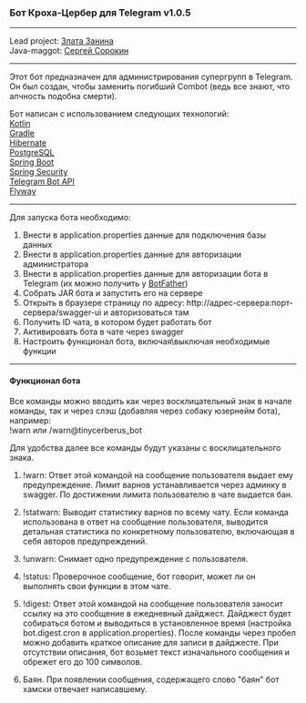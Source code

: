 ### Бот Кроха-Цербер для Telegram v1.0.5

-----------------------------------

Lead project: [Злата Занина](https://github.com/Zelginni)  
Java-maggot: [Сергей Сорокин](https://github.com/Iff-Nomatter)  

-----------------------------------

Этот бот предназначен для администрирования супергрупп в Telegram. Он был создан, чтобы заменить погибший Combot (ведь все знают, что алчность подобна смерти).

Бот написан с использованием следующих технологий:  
[Kotlin](https://kotlinlang.org/)  
[Gradle](https://gradle.org/)  
[Hibernate](https://hibernate.org/)  
[PostgreSQL](https://www.postgresql.org/)  
[Spring Boot](https://spring.io/projects/spring-boot)  
[Spring Security](https://spring.io/projects/spring-security)  
[Telegram Bot API](https://core.telegram.org/bots/api)   
[Flyway](https://flywaydb.org/)  

-----------------------------------

Для запуска бота необходимо:  
1. Внести в application.properties данные для подключения базы данных
2. Внести в application.properties данные для авторизации администратора
3. Внести в application.properties данные для авторизации бота в Telegram (их можно получить у [BotFather](https://t.me/BotFather))  
4. Собрать JAR бота и запустить его на сервере
5. Открыть в браузере страницу по адресу: ht<span>tp://а</span>дрес-сервера:порт-сервера/swagger-ui и авторизоваться там 
6. Получить ID чата, в котором будет работать бот
7. Активировать бота в чате через swagger
8. Настроить функционал бота, включая\выключая необходимые функции

------------------------------------
#### Функционал бота
Все команды можно вводить как через восклицательный знак в начале команды, так и через слэш (добавляя через собаку юзернейм бота), например:  
!warn или /warn@tinycerberus_bot  

Для удобства далее все команды будут указаны с восклицательного знака. 

1. !warn: Ответ этой командой на сообщение пользователя выдает ему предупреждение. Лимит варнов устанавливается через админку в swagger. По достижении лимита пользователю в чате выдается бан.

2. !statwarn: Выводит статистику варнов по всему чату. Если команда использована в ответ на сообщение пользователя, выводится детальная статистика по конкретному пользователю, включающая в себя авторов предупреждений.

3. !unwarn: Снимает одно предупреждение с пользователя.

4. !status: Проверочное сообщение, бот говорит, может ли он выполнять свои функции в этом чате.

5. !digest: Ответ этой командой на сообщение пользователя заносит ссылку на это сообщение в ежедневный дайджест. Дайджест будет собираться ботом и выводиться в установленное время (настройка bot.digest.cron в application.properties). После команды через пробел можно добавить краткое описание для записи в дайджесте. При отсутствии описания, бот возьмет текст изначального сообщения и обрежет его до 100 символов.

6. Баян. При появлении сообщения, содержащего слово "баян" бот хамски отвечает написавшему.